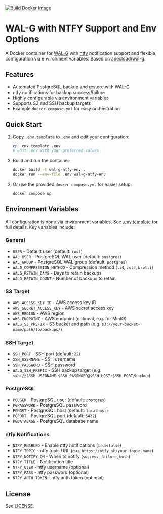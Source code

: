 [![Build Docker Image](https://github.com/Umami-Creative-GmbH/wal-g-ntfy-env/actions/workflows/docker-publish.yml/badge.svg)](https://github.com/Umami-Creative-GmbH/wal-g-ntfy-env/actions/workflows/docker-publish.yml)

# WAL-G with NTFY Support and Env Options

A Docker container for [WAL-G](https://github.com/wal-g/wal-g) with [ntfy](https://ntfy.sh/) notification support and flexible configuration via environment variables. Based on [apecloud/wal-g](https://github.com/apecloud/wal-g).

## Features

- Automated PostgreSQL backup and restore with WAL-G
- ntfy notifications for backup success/failure
- Highly configurable via environment variables
- Supports S3 and SSH backup targets
- Example `docker-compose.yml` for easy orchestration

## Quick Start

1. Copy `.env.template` to `.env` and edit your configuration:
   ```sh
   cp .env.template .env
   # Edit .env with your preferred values
   ```
2. Build and run the container:
   ```sh
   docker build -t wal-g-ntfy-env .
   docker run --env-file .env wal-g-ntfy-env
   ```
3. Or use the provided `docker-compose.yml` for easier setup:
   ```sh
   docker compose up
   ```

## Environment Variables

All configuration is done via environment variables. See [.env.template](./.env.template) for full details. Key variables include:

### General

- `USER` - Default user (default: `root`)
- `WAL_USER` - PostgreSQL WAL user (default: `postgres`)
- `WAL_GROUP` - PostgreSQL WAL group (default: `postgres`)
- `WALG_COMPRESSION_METHOD` - Compression method (`lz4`, `zstd`, `brotli`)
- `WALG_RETAIN_DAYS` - Days to retain backups
- `WALG_RETAIN_COUNT` - Number of backups to retain

### S3 Target

- `AWS_ACCESS_KEY_ID` - AWS access key ID
- `AWS_SECRET_ACCESS_KEY` - AWS secret access key
- `AWS_REGION` - AWS region
- `AWS_ENDPOINT` - AWS endpoint (optional, e.g. for MinIO)
- `WALG_S3_PREFIX` - S3 bucket and path (e.g. `s3://your-bucket-name/path/to/backups/`)

### SSH Target

- `SSH_PORT` - SSH port (default: `22`)
- `SSH_USERNAME` - SSH username
- `SSH_PASSWORD` - SSH password
- `WALG_SSH_PREFIX` - SSH backup target (e.g. `ssh://$SSH_USERNAME:$SSH_PASSWORD@$SSH_HOST:$SSH_PORT/backup`)

### PostgreSQL

- `PGUSER` - PostgreSQL user (default: `postgres`)
- `PGPASSWORD` - PostgreSQL password
- `PGHOST` - PostgreSQL host (default: `localhost`)
- `PGPORT` - PostgreSQL port (default: `5432`)
- `PGDATABASE` - PostgreSQL database name

### ntfy Notifications

- `NTFY_ENABLED` - Enable ntfy notifications (`true`/`false`)
- `NTFY_TOPIC` - ntfy topic URL (e.g. `https://ntfy.sh/your-topic-name`)
- `NTFY_NOTIFY_ON` - When to notify (`success`, `failure`, `both`)
- `NTFY_TITLE` - Notification title
- `NTFY_USER` - ntfy username (optional)
- `NTFY_PASS` - ntfy password (optional)
- `NTFY_AUTH_TOKEN` - ntfy auth token (optional)

## License

See [LICENSE](./LICENSE).
